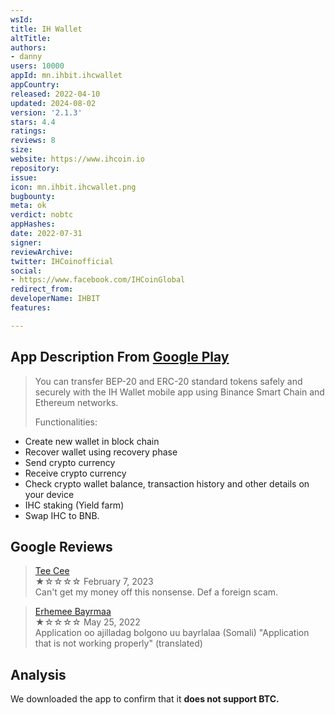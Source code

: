```yaml
---
wsId: 
title: IH Wallet
altTitle: 
authors:
- danny
users: 10000
appId: mn.ihbit.ihcwallet
appCountry: 
released: 2022-04-10
updated: 2024-08-02
version: '2.1.3'
stars: 4.4
ratings: 
reviews: 8
size: 
website: https://www.ihcoin.io
repository: 
issue: 
icon: mn.ihbit.ihcwallet.png
bugbounty: 
meta: ok
verdict: nobtc
appHashes: 
date: 2022-07-31
signer: 
reviewArchive: 
twitter: IHCoinofficial
social:
- https://www.facebook.com/IHCoinGlobal
redirect_from: 
developerName: IHBIT
features: 

---
```


## App Description From [Google Play](https://play.google.com/store/apps/details?id=mn.ihbit.ihcwallet&gl=us) 

> You can transfer BEP-20 and ERC-20 standard tokens safely and securely with the IH Wallet mobile app using Binance Smart Chain and Ethereum networks.
>
> Functionalities:
- Create new wallet in block chain
- Recover wallet using recovery phase
- Send crypto currency
- Receive crypto currency
- Check crypto wallet balance, transaction history and other details on your device
- IHC staking (Yield farm)
- Swap IHC to BNB.

## Google Reviews

> [Tee Cee](https://play.google.com/store/apps/details?id=mn.ihbit.ihcwallet&gl=us)<br>
  ★☆☆☆☆ February 7, 2023 <br>
       Can't get my money off this nonsense. Def a foreign scam.

> [Erhemee Bayrmaa](https://play.google.com/store/apps/details?id=mn.ihbit.ihcwallet&gl=us)<br>
  ★☆☆☆☆ May 25, 2022 <br>
       Application oo ajilladag bolgono uu bayrlalaa (Somali)
       "Application that is not working properly" (translated)

## Analysis 

We downloaded the app to confirm that it **does not support BTC.**
